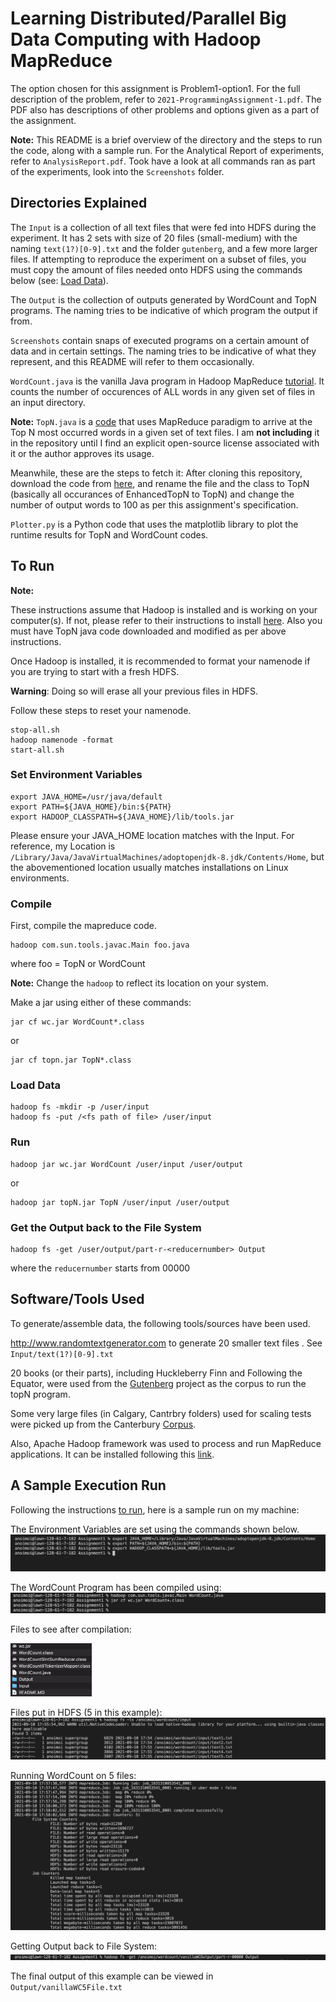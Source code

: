 # Learning Distributed/Parallel Big Data Computing with Hadoop MapReduce

The option chosen for this assignment is Problem1-option1. For the full description of the problem, refer to `2021-ProgrammingAssignment-1.pdf`. The PDF also has descriptions of other problems and options given as a part of the assignment.

**Note:** This README is a brief overview of the directory and the steps to run the code, along with a sample run. For the Analytical Report of experiments, refer to `AnalysisReport.pdf`. Took have a look at all commands ran as part of the experiments, look into the `Screenshots` folder.


## Directories Explained

The `Input` is a collection of all text files that were fed into HDFS during the experiment. It has 2 sets with size of 20 files (small-medium) with the naming `text(1?)[0-9].txt` and the folder `gutenberg`, and a few more larger files. If attempting to reproduce the experiment on a subset of files, you must copy the amount of files needed onto HDFS using the commands below (see: [Load Data](#load-data)).

The `Output` is the collection of outputs generated by WordCount and TopN programs. The naming tries to be indicative of which program the output if from.

`Screenshots` contain snaps of executed programs on a certain amount of data and in certain settings. The naming tries to be indicative of what they represent, and this README will refer to them occasionally.

`WordCount.java` is the vanilla Java program in Hadoop MapReduce [tutorial](https://hadoop.apache.org/docs/stable/hadoop-mapreduce-client/hadoop-mapreduce-client-core/MapReduceTutorial.html). It counts the number of occurences of ALL words in any given set of files in an input directory. 

**Note:**
`TopN.java` is a [code](https://awesomeopensource.com/project/andreaiacono/MapReduce) that uses MapReduce paradigm to arrive at the Top N most occurred words in a given set of text files. I am **not including** it in the repository until I find an explicit open-source license associated with it or the author approves its usage. 

Meanwhile, these are the steps to fetch it:
After cloning this repository, download the code from [here](https://github.com/andreaiacono/MapReduce/blob/master/src/main/java/samples/topn_enhanced/EnhancedTopN.java), and rename the file and the class to TopN (basically all occurances of EnhancedTopN to TopN) and change the number of output words to 100 as per this assignment's specification. 

`Plotter.py` is a Python code that uses the matplotlib library to plot the runtime results for TopN and WordCount codes.


## To Run

**Note:**

These instructions assume that Hadoop is installed and is working on your computer(s). If not, please refer to their instructions to install [here](https://hadoop.apache.org/docs/stable/hadoop-project-dist/hadoop-common/SingleCluster.html). Also you must have TopN java code downloaded and modified as per above instructions.

Once Hadoop is installed, it is recommended to format your namenode if you are trying to start with a fresh HDFS. 

**Warning**: Doing so will erase all your previous files in HDFS.

Follow these steps to reset your namenode.
```
stop-all.sh
hadoop namenode -format
start-all.sh
```

### Set Environment Variables

```
export JAVA_HOME=/usr/java/default
export PATH=${JAVA_HOME}/bin:${PATH}
export HADOOP_CLASSPATH=${JAVA_HOME}/lib/tools.jar
```

Please ensure your JAVA_HOME location matches with the Input. For reference, my Location is `/Library/Java/JavaVirtualMachines/adoptopenjdk-8.jdk/Contents/Home`, but the abovementioned location usually matches installations on Linux environments.

### Compile
First, compile the mapreduce code. 

```
hadoop com.sun.tools.javac.Main foo.java
```

where foo = TopN or WordCount

**Note:** Change the `hadoop` to reflect its location on your system.

Make a jar using either of these commands:

```
jar cf wc.jar WordCount*.class
```
or
```
jar cf topn.jar TopN*.class
```
### Load Data
```
hadoop fs -mkdir -p /user/input
hadoop fs -put /<fs path of file> /user/input
```

### Run

```
hadoop jar wc.jar WordCount /user/input /user/output
```
or
```
hadoop jar topN.jar TopN /user/input /user/output
```

### Get the Output back to the File System

```
hadoop fs -get /user/output/part-r-<reducernumber> Output
```

where the `reducernumber` starts from 00000 

## Software/Tools Used

To generate/assemble data, the following tools/sources have been used.

http://www.randomtextgenerator.com to generate 20 smaller text files . See `Input/text(1?)[0-9].txt`

20 books (or their parts), including Huckleberry Finn and Following the Equator, were used from the [Gutenberg](https://www.gutenberg.org/browse/authors/t#a53) project as the corpus to run the topN program.

Some very large files (in Calgary, Cantrbry folders) used for scaling tests were picked up from the Canterbury [Corpus](https://corpus.canterbury.ac.nz/descriptions/#artificl).


Also, Apache Hadoop framework was used to process and run MapReduce applications. It can be installed following this [link](https://hadoop.apache.org/docs/stable/hadoop-project-dist/hadoop-common/SingleCluster.html).


## A Sample Execution Run

Following the instructions [to run](#to-run), here is a sample run on my machine:

The Environment Variables are set using the commands shown below. 
![Environment Variables](Screenshots/EnvVariables.png)

The WordCount Program has been compiled using:
![Compiling WordCount Program](Screenshots/CompilingWordCount.png)

Files to see after compilation:

<img src="Screenshots/PostCompilationFilesWC.png" width="130">

Files put in HDFS (5 in this example):
![Showing 5 text files in HDFS](Screenshots/HDFS_ls_with5TextFiles.png)

Running WordCount on 5 files:
![Running WordCount on 5 files](Screenshots/WC_on5files.png)

Getting Output back to File System:
![Getting Output back to FS](Screenshots/Getting5FileWCOutputToFS.png)

The final output of this example can be viewed in `Output/vanillaWC5File.txt`